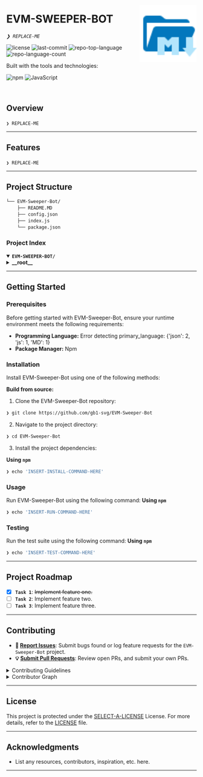 <div align="left" style="position: relative;">
<img src="https://raw.githubusercontent.com/PKief/vscode-material-icon-theme/ec559a9f6bfd399b82bb44393651661b08aaf7ba/icons/folder-markdown-open.svg" align="right" width="30%" style="margin: -20px 0 0 20px;">
<h1>EVM-SWEEPER-BOT</h1>
<p align="left">
	<em><code>❯ REPLACE-ME</code></em>
</p>
<p align="left">
	<img src="https://img.shields.io/github/license/gb1-svg/EVM-Sweeper-Bot?style=flat&logo=opensourceinitiative&logoColor=white&color=0080ff" alt="license">
	<img src="https://img.shields.io/github/last-commit/gb1-svg/EVM-Sweeper-Bot?style=flat&logo=git&logoColor=white&color=0080ff" alt="last-commit">
	<img src="https://img.shields.io/github/languages/top/gb1-svg/EVM-Sweeper-Bot?style=flat&color=0080ff" alt="repo-top-language">
	<img src="https://img.shields.io/github/languages/count/gb1-svg/EVM-Sweeper-Bot?style=flat&color=0080ff" alt="repo-language-count">
</p>
<p align="left">Built with the tools and technologies:</p>
<p align="left">
	<img src="https://img.shields.io/badge/npm-CB3837.svg?style=flat&logo=npm&logoColor=white" alt="npm">
	<img src="https://img.shields.io/badge/JavaScript-F7DF1E.svg?style=flat&logo=JavaScript&logoColor=black" alt="JavaScript">
</p>
</div>
<br clear="right">



##  Overview

<code>❯ REPLACE-ME</code>

---

##  Features

<code>❯ REPLACE-ME</code>

---

##  Project Structure

```sh
└── EVM-Sweeper-Bot/
    ├── README.MD
    ├── config.json
    ├── index.js
    └── package.json
```


###  Project Index
<details open>
	<summary><b><code>EVM-SWEEPER-BOT/</code></b></summary>
	<details> <!-- __root__ Submodule -->
		<summary><b>__root__</b></summary>
		<blockquote>
			<table>
			<tr>
				<td><b><a href='https://github.com/gb1-svg/EVM-Sweeper-Bot/blob/master/config.json'>config.json</a></b></td>
				<td><code>❯ REPLACE-ME</code></td>
			</tr>
			<tr>
				<td><b><a href='https://github.com/gb1-svg/EVM-Sweeper-Bot/blob/master/index.js'>index.js</a></b></td>
				<td><code>❯ REPLACE-ME</code></td>
			</tr>
			<tr>
				<td><b><a href='https://github.com/gb1-svg/EVM-Sweeper-Bot/blob/master/package.json'>package.json</a></b></td>
				<td><code>❯ REPLACE-ME</code></td>
			</tr>
			<tr>
				<td><b><a href='https://github.com/gb1-svg/EVM-Sweeper-Bot/blob/master/README.MD'>README.MD</a></b></td>
				<td><code>❯ REPLACE-ME</code></td>
			</tr>
			</table>
		</blockquote>
	</details>
</details>

---
##  Getting Started

###  Prerequisites

Before getting started with EVM-Sweeper-Bot, ensure your runtime environment meets the following requirements:

- **Programming Language:** Error detecting primary_language: {'json': 2, 'js': 1, 'MD': 1}
- **Package Manager:** Npm


###  Installation

Install EVM-Sweeper-Bot using one of the following methods:

**Build from source:**

1. Clone the EVM-Sweeper-Bot repository:
```sh
❯ git clone https://github.com/gb1-svg/EVM-Sweeper-Bot
```

2. Navigate to the project directory:
```sh
❯ cd EVM-Sweeper-Bot
```

3. Install the project dependencies:


**Using `npm`** &nbsp; [<img align="center" src="" />]()

```sh
❯ echo 'INSERT-INSTALL-COMMAND-HERE'
```




###  Usage
Run EVM-Sweeper-Bot using the following command:
**Using `npm`** &nbsp; [<img align="center" src="" />]()

```sh
❯ echo 'INSERT-RUN-COMMAND-HERE'
```


###  Testing
Run the test suite using the following command:
**Using `npm`** &nbsp; [<img align="center" src="" />]()

```sh
❯ echo 'INSERT-TEST-COMMAND-HERE'
```


---
##  Project Roadmap

- [X] **`Task 1`**: <strike>Implement feature one.</strike>
- [ ] **`Task 2`**: Implement feature two.
- [ ] **`Task 3`**: Implement feature three.

---

##  Contributing

- **🐛 [Report Issues](https://github.com/gb1-svg/EVM-Sweeper-Bot/issues)**: Submit bugs found or log feature requests for the `EVM-Sweeper-Bot` project.
- **💡 [Submit Pull Requests](https://github.com/gb1-svg/EVM-Sweeper-Bot/blob/main/CONTRIBUTING.md)**: Review open PRs, and submit your own PRs.

<details closed>
<summary>Contributing Guidelines</summary>

1. **Fork the Repository**: Start by forking the project repository to your github account.
2. **Clone Locally**: Clone the forked repository to your local machine using a git client.
   ```sh
   git clone https://github.com/gb1-svg/EVM-Sweeper-Bot
   ```
3. **Create a New Branch**: Always work on a new branch, giving it a descriptive name.
   ```sh
   git checkout -b new-feature-x
   ```
4. **Make Your Changes**: Develop and test your changes locally.
5. **Commit Your Changes**: Commit with a clear message describing your updates.
   ```sh
   git commit -m 'Implemented new feature x.'
   ```
6. **Push to github**: Push the changes to your forked repository.
   ```sh
   git push origin new-feature-x
   ```
7. **Submit a Pull Request**: Create a PR against the original project repository. Clearly describe the changes and their motivations.
8. **Review**: Once your PR is reviewed and approved, it will be merged into the main branch. Congratulations on your contribution!
</details>

<details closed>
<summary>Contributor Graph</summary>
<br>
<p align="left">
   <a href="https://github.com{/gb1-svg/EVM-Sweeper-Bot/}graphs/contributors">
      <img src="https://contrib.rocks/image?repo=gb1-svg/EVM-Sweeper-Bot">
   </a>
</p>
</details>

---

##  License

This project is protected under the [SELECT-A-LICENSE](https://choosealicense.com/licenses) License. For more details, refer to the [LICENSE](https://choosealicense.com/licenses/) file.

---

##  Acknowledgments

- List any resources, contributors, inspiration, etc. here.

---
